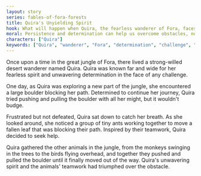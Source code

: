 ```yaml
---
layout: story
series: fables-of-fora-forests
title: Quira's Unyielding Spirit
hook: What will happen when Quira, the fearless wanderer of Fora, faces an unexpected challenge in the great jungle?
moral: Persistence and determination can help us overcome obstacles, no matter how difficult they may seem.
characters: ["Quira"]
keywords: ["Quira", "wanderer", "Fora", "determination", "challenge", "jungle", "teamwork", "persistence", "spirit", "triumph"]
---
```


Once upon a time in the great jungle of Fora, there lived a strong-willed desert wanderer named Quira. Quira was known far and wide for her fearless spirit and unwavering determination in the face of any challenge.

One day, as Quira was exploring a new part of the jungle, she encountered a large boulder blocking her path. Determined to continue her journey, Quira tried pushing and pulling the boulder with all her might, but it wouldn't budge.

Frustrated but not defeated, Quira sat down to catch her breath. As she looked around, she noticed a group of tiny ants working together to move a fallen leaf that was blocking their path. Inspired by their teamwork, Quira decided to seek help.

Quira gathered the other animals in the jungle, from the monkeys swinging in the trees to the birds flying overhead, and together they pushed and pulled the boulder until it finally moved out of the way. Quira's unwavering spirit and the animals' teamwork had triumphed over the obstacle.
